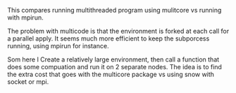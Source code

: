 This compares running multithreaded program using mulitcore vs running with mpirun.

The problem with multicode is that the environment is forked at each call for a parallel apply. It seems much more efficient to keep the subporcess running, using mpirun for instance.

Som here I Create a relatively large environment, then call a function that does some compuation and run it on 2 separate nodes. The idea is to find the extra cost that goes with the multicore package vs using snow with socket or mpi.


